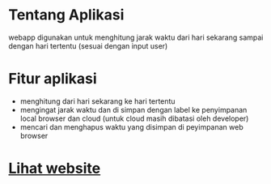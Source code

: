 # Tentang Aplikasi
webapp digunakan untuk menghitung jarak waktu dari hari sekarang sampai dengan hari tertentu (sesuai dengan input user)

# Fitur aplikasi
- menghitung dari hari sekarang ke hari tertentu
- mengingat jarak waktu dan di simpan dengan label ke penyimpanan local browser dan cloud (untuk cloud masih dibatasi oleh developer)
- mencari dan menghapus waktu yang disimpan di peyimpanan web browser

# <a href="https://cryzepy.github.io/day-timer/">Lihat website</a>
